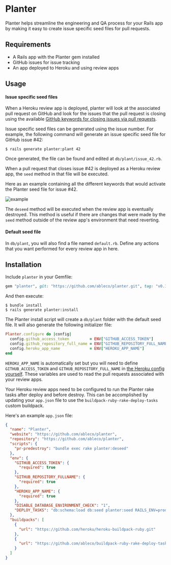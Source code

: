 # Planter
Planter helps streamline the engineering and QA process for your Rails app by
making it easy to create issue specific seed files for pull requests.

## Requirements
- A Rails app with the Planter gem installed
- GitHub issues for issue tracking
- An app deployed to Heroku and using review apps

## Usage
#### Issue specific seed files
When a Heroku review app is deployed, planter will look at the associated pull
request on GitHub and look for the issues that the pull request is closing using
the available [GitHub keywords for closing issues via pull requests](https://help.github.com/articles/closing-issues-via-commit-messages/).

Issue specific seed files can be generated using the issue number. For example,
the following command will generate an issue specific seed file for GitHub issue #42:

    $ rails generate planter:plant 42

Once generated, the file can be found and edited at `db/plant/issue_42.rb`.

When a pull request that closes issue #42 is deployed as a Heroku review app,
the `seed` method in that file will be executed.

Here as an example containing all the different keywords that would activate
the Planter seed file for issue #42.

![example](http://i.imgur.com/DTY5TSZ.png)

The `deseed` method will be executed when the review app is eventually destroyed.
This method is useful if there are changes that were made by the `seed` method
outside of the review app's environment that need reverting.

#### Default seed file
In `db/plant`, you will also find a file named `default.rb`. Define any actions
that you want performed for every review app in here.

## Installation
Include `planter` in your Gemfile:

```ruby
gem "planter", git: "https://github.com/ableco/planter.git", tag: "v0.1.2"
```

And then execute:

    $ bundle install
    $ rails generate planter:install

The Planter install script will create a `db/plant` folder with the default seed
file. It will also generate the following initializer file:

```ruby
Planter.configure do |config|
  config.github_access_token         = ENV["GITHUB_ACCESS_TOKEN"]
  config.github_repository_full_name = ENV["GITHUB_REPOSITORY_FULL_NAME"]
  config.heroku_app_name             = ENV["HEROKU_APP_NAME"]
end
```

`HEROKU_APP_NAME` is automatically set but you will need to define `GITHUB_ACCESS_TOKEN`
and `GITHUB_REPOSITORY_FULL_NAME` in [the Heroku config yourself](https://devcenter.heroku.com/articles/config-vars).
These variables are used to read the pull requests associated with your review apps.

Your Heroku review apps need to be configured to run the Planter rake tasks after deploy
and before destroy. This can be accomplished by updating your `app.json` file to use
the `buildpack-ruby-rake-deploy-tasks` custom buildpack.

Here's an example `app.json` file:

```json
{
  "name": "Planter",
  "website": "https://github.com/ableco/planter",
  "repository": "https://github.com/ableco/planter",
  "scripts": {
    "pr-predestroy": "bundle exec rake planter:deseed"
  },
  "env": {
    "GITHUB_ACCESS_TOKEN": {
      "required": true
    },
    "GITHUB_REPOSITORY_FULLNAME": {
      "required": true
    },
    "HEROKU_APP_NAME": {
      "required": true
    },
    "DISABLE_DATABASE_ENVIRONMENT_CHECK": "1",
    "DEPLOY_TASKS": "db:schema:load db:seed planter:seed RAILS_ENV=production"
  },
  "buildpacks": [
    {
      "url": "https://github.com/heroku/heroku-buildpack-ruby.git"
    },
    {
      "url": "https://github.com/ableco/buildpack-ruby-rake-deploy-tasks"
    }
  ]
}
```
